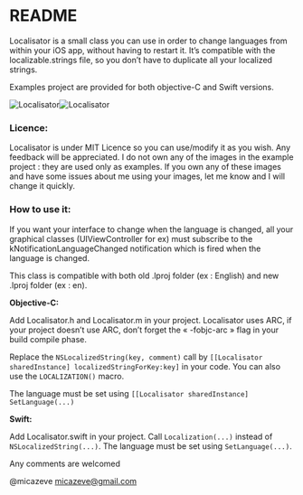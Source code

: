 # README

Localisator is a small class you can use in order to change languages from within your iOS app, without having to restart it. It’s compatible with the localizable.strings file, so you don’t have to duplicate all your localized strings.

Examples project are provided for both objective-C and Swift versions.

![Localisator](Screenshots/Screenshot1.png "Localisator")![Localisator](Screenshots/Screenshot2.png "Localisator")


### **Licence:**

Localisator is under MIT Licence so you can use/modify it as you wish. Any feedback will be appreciated.
I do not own any of the images in the example project : they are used only as examples. If you own any of these images and have some issues about me using your images, let me know and I will change it quickly.

### **How to use it:**

If you want your interface to change when the language is changed, all your graphical classes (UIViewController for ex) must subscribe to the kNotificationLanguageChanged notification which is fired when the language is changed.

This class is compatible with both old .lproj folder (ex : English) and new .lproj folder (ex : en).

**Objective-C:**

Add  Localisator.h and Localisator.m in your project. Localisator uses ARC, if your project doesn’t use ARC, don’t forget the « -fobjc-arc » flag in your build compile phase.

Replace the `NSLocalizedString(key, comment)` call by  `[[Localisator sharedInstance] localizedStringForKey:key]` in your code. You can also use the `LOCALIZATION()` macro.

The language must be set using `[[Localisator sharedInstance] SetLanguage(...)`

**Swift:**

Add Localisator.swift in your project. Call `Localization(...)` instead of `NSLocalizedString(...)`. The language must be set using `SetLanguage(...)`.



Any comments are welcomed 

@micazeve
micazeve@gmail.com

